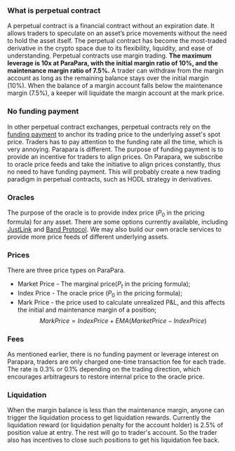 ### What is perpetual contract
A perpetual contract is a financial contract without an expiration date. It allows traders to speculate on an asset’s price movements without the need to hold the asset itself. The perpetual contract has become the most-traded derivative in the crypto space due to its flexibility, liquidity, and ease of understanding. Perpetual contracts use margin trading. **The maximum leverage is 10x at ParaPara, with the initial margin ratio of 10%, and the maintenance margin ratio of 7.5%.** A trader can withdraw from the margin account as long as the remaining balance stays over the initial margin (10%). When the balance of a margin account falls below the maintenance margin (7.5%), a keeper will liquidate the margin account at the mark price. 


### No funding payment
In other perpetual contract exchanges, perpetual contracts rely on the [funding payment](https://help.ftx.com/hc/en-us/articles/360027946571-Funding) to anchor its trading price to the underlying asset's spot price. Traders has to pay attention to the funding rate all the time, which is very annoying. Parapara is different. The purpose of funding payment is to provide an incentive for traders to align prices. On Parapara, we subscribe to oracle price feeds and take the initiative to align prices constantly, thus no need to have funding payment. This will probably create a new trading paradigm in perpetual contracts, such as HODL strategy in derivatives.


### Oracles
The purpose of the oracle is to provide index price ($P_0$ in the pricing formula) for any asset. There are some options currently available, including [JustLink](justlink.io) and [Band Protocol](https://bandprotocol.com/). We may also build our own oracle services to provide more price feeds of different underlying assets.

### Prices
There are three price types on ParaPara. 

- Market Price - The marginal price($P_t$ in the pricing formula);
- Index Price - The oracle price ($P_0$ in the pricing formula);
- Mark Price - the price used to calculate unrealized P&L, and this affects the initial and maintenance margin of a position;
  $$Mark Price = Index Price + EMA(Market Price - Index Price)$$
### Fees
As mentioned earlier, there is no funding payment or leverage interest on Parapara, traders are only charged one-time transaction fee for each trade. The rate is 0.3% or 0.1% depending on the trading direction, which encourages arbitrageurs to restore internal price to the oracle price.


### Liquidation
When the margin balance is less than the maintenance margin, anyone can trigger the liquidation process to get liquidation rewards. Currently the liquidation reward (or liquidation penalty for the account holder) is 2.5% of position value at entry. The rest will go to trader's account.  So the trader also has incentives to close such positions to get his liquidation fee back.
